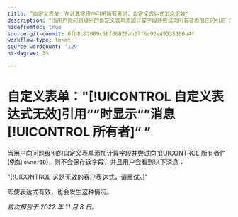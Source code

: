```yaml
---
title: “自定义表单：在计算字段中引用所有者时，自定义表达式消息无效"
description: “当用户向问题级别的自定义表单添加计算字段并尝试向所有者添加任何引用（例如“ownerID”）时，该字段不会保存，并且用户会看到以下消息：这是无效的客户表达式，请重试。”
hidefromtoc: true
source-git-commit: 6fb8c92089c56f00825ab27f6c92ed9335380a4f
workflow-type: tm+mt
source-wordcount: '129'
ht-degree: 3%

---
```



# 自定义表单：&quot;[!UICONTROL 自定义表达式无效]引用“”时显示“”消息[!UICONTROL 所有者]“ ”

当用户向问题级别的自定义表单添加计算字段并尝试向“[!UICONTROL 所有者]&quot;(例如 `ownerID`)，则不会保存该字段，并且用户会看到以下消息：

&quot;[!UICONTROL 这是无效的客户表达式，请重试。]&quot;

即使表达式有效，也会发生这种情况。

_首次报告于 2022 年 11 月 8 日。_

